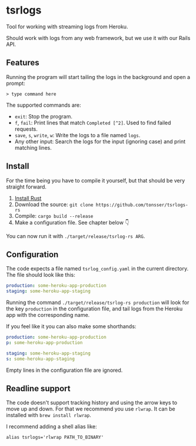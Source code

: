 # tsrlogs

Tool for working with streaming logs from Heroku.

Should work with logs from any web framework, but we use it with our Rails API.

## Features

Running the program will start tailing the logs in the background and open a prompt:

```
> type command here
```

The supported commands are:

- `exit`: Stop the program.
- `f`, `fail`: Print lines that match `Completed [^2]`. Used to find failed requests.
- `save`, `s`, `write`, `w`: Write the logs to a file named `logs`.
- Any other input: Search the logs for the input (ignoring case) and print matching lines.

## Install

For the time being you have to compile it yourself, but that should be very straight forward.

1. [Install Rust](https://www.rust-lang.org/en-US/install.html)
2. Download the source: `git clone https://github.com/tonsser/tsrlogs-rs`
3. Compile: `cargo build --release`
4. Make a configuration file. See chapter below 👇

You can now run it with `./target/release/tsrlog-rs ARG`.

## Configuration

The code expects a file named `tsrlog_config.yaml` in the current directory. The file should look like this:

```yaml
production: some-heroku-app-production
staging: some-heroku-app-staging
```

Running the command `./target/release/tsrlog-rs production` will look for the key `production` in the configuration file, and tail logs from the Heroku app with the corresponding name.

If you feel like it you can also make some shorthands:

```yaml
production: some-heroku-app-production
p: some-heroku-app-production

staging: some-heroku-app-staging
s: some-heroku-app-staging
```

Empty lines in the configuration file are ignored.

## Readline support

The code doesn't support tracking history and using the arrow keys to move up and down. For that we recommend you use `rlwrap`. It can be installed with `brew install rlwrap`.

I recommend adding a shell alias like:

```
alias tsrlogs='rlwrap PATH_TO_BINARY'
```
